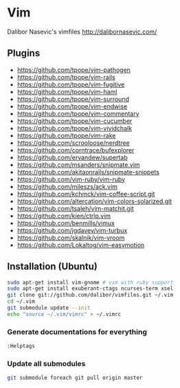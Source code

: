 # Vim

Dalibor Nasevic's vimfiles
http://dalibornasevic.com/

## Plugins

* https://github.com/tpope/vim-pathogen
* https://github.com/tpope/vim-rails
* https://github.com/tpope/vim-fugitive
* https://github.com/tpope/vim-haml
* https://github.com/tpope/vim-surround
* https://github.com/tpope/vim-endwise
* https://github.com/tpope/vim-commentary
* https://github.com/tpope/vim-cucumber
* https://github.com/tpope/vim-vividchalk
* https://github.com/tpope/vim-rake
* https://github.com/scrooloose/nerdtree
* https://github.com/corntrace/bufexplorer
* https://github.com/ervandew/supertab
* https://github.com/msanders/snipmate.vim
* https://github.com/akitaonrails/snipmate-snippets
* https://github.com/vim-ruby/vim-ruby
* https://github.com/mileszs/ack.vim
* https://github.com/kchmck/vim-coffee-script.git
* https://github.com/altercation/vim-colors-solarized.git
* https://github.com/tsaleh/vim-matchit.git
* https://github.com/kien/ctrlp.vim
* https://github.com/benmills/vimux
* https://github.com/jgdavey/vim-turbux
* https://github.com/skalnik/vim-vroom
* https://github.com/Lokaltog/vim-easymotion

## Installation (Ubuntu)

```sh
sudo apt-get install vim-gnome # vim with ruby support
sudo apt-get install exuberant-ctags ncurses-term xsel
git clone git://github.com/dalibor/vimfiles.git ~/.vim
cd ~/.vim
git submodule update --init
echo "source ~/.vim/vimrc" > ~/.vimrc
```

### Generate documentations for everything

```sh
:Helptags
```

### Update all submodules

```sh
git submodule foreach git pull origin master
```
